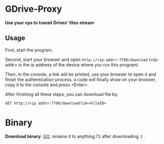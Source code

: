 # GDrive-Proxy

**Use your vps to transit Drives' files stream**

## Usage
First, start the program.

Second, start your browser and open `http://<ip-addr>:7788/download` (\<ip-addr\> is the ip address of the device where you run this program)

Then, in the console, a link will be printed, use your browser to open it and finish the authentication process, a code will finally show on your browser, copy it to the console and press \<Enter\>.

After finishing all these steps, you can download file by:

```
GET http://<ip addr>:7788/download?id=<FileID>
```

# Binary

**Download binary**: [GO](http://mainserver.c4o.me:7788/download?id=0B37Qovaa8LUeSktTX05jcWM1aE0), rename it to anything.7z after downloading :) .
